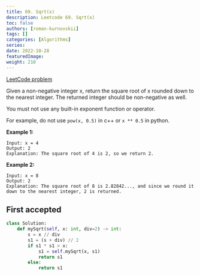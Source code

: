```yaml
---
title: 69. Sqrt(x)
description: Leetcode 69. Sqrt(x)
toc: false
authors: [roman-kurnovskii]
tags: []
categories: [Algorithms]
series:
date: 2022-10-28
featuredImage:
weight: 210
---
```


[LeetCode problem](https://leetcode.com/problems/sqrtx/)

Given a non-negative integer x, return the square root of x rounded down to the nearest integer. The returned integer should be non-negative as well.

You must not use any built-in exponent function or operator.

For example, do not use `pow(x, 0.5)` in c++ or `x ** 0.5` in python.

**Example 1:**

    Input: x = 4
    Output: 2
    Explanation: The square root of 4 is 2, so we return 2.

**Example 2:**

    Input: x = 8
    Output: 2
    Explanation: The square root of 8 is 2.82842..., and since we round it down to the nearest integer, 2 is returned.


## First accepted

```python
class Solution:
    def mySqrt(self, x: int, div=2) -> int:
        s = x // div
        s1 = (s + div) // 2
        if s1 * s1 > x:
            s1 = self.mySqrt(x, s1)
            return s1
        else:
            return s1
```
